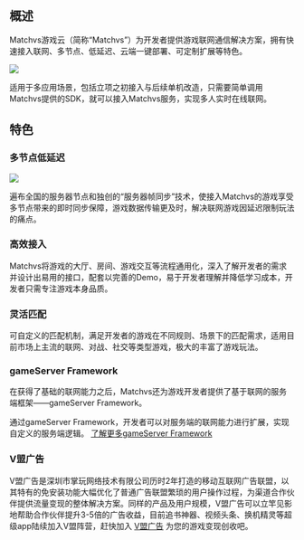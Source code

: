 
## 概述

Matchvs游戏云（简称“Matchvs”）为开发者提供游戏联网通信解决方案，拥有快速接入联网、多节点、低延迟、云端一键部署、可定制扩展等特色。

![](http://imgs.matchvs.com/static/Introduction3.png)

适用于多应用场景，包括立项之初接入与后续单机改造，只需要简单调用Matchvs提供的SDK，就可以接入Matchvs服务，实现多人实时在线联网。


## 特色  

### 多节点低延迟

![](http://imgs.matchvs.com/static/Introduction1.png)

遍布全国的服务器节点和独创的“服务器帧同步”技术，使接入Matchvs的游戏享受多节点带来的即时同步保障，游戏数据传输更及时，解决联网游戏因延迟限制玩法的痛点。

### 高效接入

Matchvs将游戏的大厅、房间、游戏交互等流程通用化，深入了解开发者的需求并设计出易用的接口，配套以完善的Demo，易于开发者理解并降低学习成本，开发者只需专注游戏本身品质。

### 灵活匹配

可自定义的匹配机制，满足开发者的游戏在不同规则、场景下的匹配需求，适用目前市场上主流的联网、对战、社交等类型游戏，极大的丰富了游戏玩法。

### gameServer Framework

在获得了基础的联网能力之后，Matchvs还为游戏开发者提供了基于联网的服务端框架——gameServer Framework。

通过gameServer Framework，开发者可以对服务端的联网能力进行扩展，实现自定义的服务端逻辑。 [了解更多gameServer Framework](http://www.matchvs.com/service?page=gameServer)

### V盟广告

V盟广告是深圳市掌玩网络技术有限公司历时2年打造的移动互联网广告联盟，以其特有的免安装功能大幅优化了普通广告联盟繁琐的用户操作过程，为渠道合作伙伴提供流量变现的整体解决方案。同样的产品及用户规模，V盟广告可以立竿见影地帮助合作伙伴提升3-5倍的广告收益，目前追书神器、视频头条、换机精灵等超级app陆续加入V盟阵营，赶快加入 [V盟广告](http://union.matchvs.com) 为您的游戏变现创收吧。
